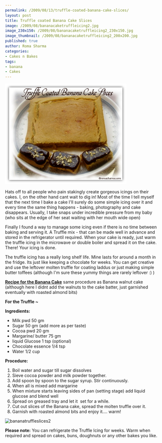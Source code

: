```yaml
--- 
permalink: /2009/08/13/truffle-coated-banana-cake-slices/
layout: post
title: Truffle coated Banana Cake Slices
image: /2009/08/bananacaketruffleicing2.jpg
image_230x150: /2009/08/bananacaketruffleicing2_230x150.jpg
image_thumbnail: /2009/08/bananacaketruffleicing2_200x200.jpg
published: true
author: Roma Sharma
categories: 
- Cakes n Bakes
tags:
- banana
- Cakes
---
```

<img class="alignnone size-full wp-image-1773" title="bananacaketruffleicing2" src="/2009/08/bananacaketruffleicing2.jpg" alt="bananacaketruffleicing2" width="400" height="331" />

Hats off to all people who pain stakingly create gorgeous icings on their cakes. I, on the other hand cant wait to dig in! Most of the time I tell myself that the next time I bake a cake I'll surely do some simple icing over it and every time the same thing happens - baking, photography and cake disappears. Usually, I take snaps under incredible pressure from my baby (who sits at the edge of her seat waiting with her mouth wide open)

<!--more-->Finally I found a way to manage some icing even if there is no time between baking and serving it. A Truffle mix - that can be made well in advance and stored in the refrigerator until required. When your cake is ready, just warm the truffle icing in the microwave or double boiler and spread it on the cake. There! Your icing is done.

The truffle icing has a really long shelf life. Mine lasts for around a month in the fridge. Its just like keeping a chocolate for weeks. You can get creative and use the leftover molten truffle for coating laddus or just making simple butter toffees (although I'm sure these yummy things are rarely leftover :) )

<strong><a href="http://romasharma.com/2008/10/banana-walnut-cake/">Recipe for the Banana Cake</a></strong> same procedure as Banana walnut cake (although here I didnt add the walnuts to the cake batter, just garnished eventually with roasted almond bits)

<strong>For the Truffle ~
</strong>

<strong>Ingredients:</strong>
<ul>
	<li>Milk pwd 50 gm</li>
	<li>Sugar 50 gm (add more as per taste)</li>
	<li>Cocoa pwd 20 gm</li>
	<li>Margarine/ butter 75 gm</li>
	<li>liquid Glucose 1 tsp (optional)</li>
	<li>Chocolate essence 1/4 tsp</li>
	<li>Water 1/2 cup</li>
</ul>
<strong>Procedure:</strong>
<ol>
	<li>Boil water and sugar till sugar dissolves</li>
	<li>Sieve cocoa powder and milk powder together.</li>
	<li>Add spoon by spoon to the sugar syrup. Stir continuously.</li>
	<li>When all is mixed add margarine</li>
	<li>When mixture starts leaving sides of pan (setting stage) add liquid glucose and blend well</li>
	<li>Spread on greased tray and let it  set for a while.</li>
	<li>Cut out slices of the Banana cake, spread the molten truffle over it.</li>
	<li>Garnish with roasted almond bits and enjoy it.... warm!</li>
</ol>
<img class="alignnone size-medium wp-image-1781" title="bananatruffleslices2" src="/2009/08/bananatruffleslices2-300x240.jpg" alt="bananatruffleslices2" width="300" height="240" />

<strong>Please note:</strong>
You can refrigerate the Truffle Icing for weeks. Warm when required and spread on cakes, buns, doughnuts or any other bakes you like.
